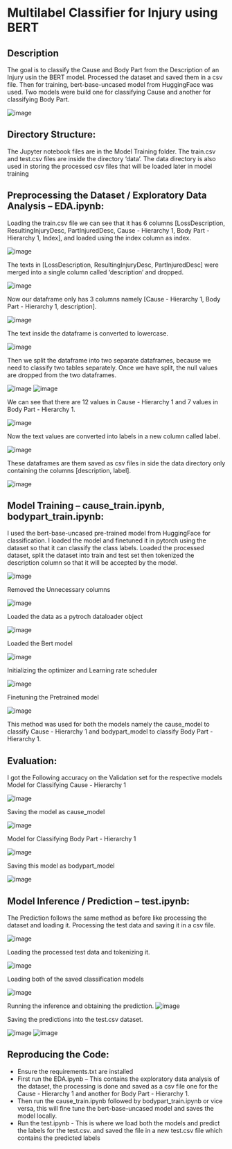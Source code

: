 # Multilabel Classifier for Injury using BERT
## Description 
The goal is to classify the Cause and Body Part from the Description of an Injury usin the BERT model.
Processed the dataset and saved them in a csv file. Then for training, bert-base-uncased model from HuggingFace was used.
Two models were build one for classifying Cause and another for classifying Body Part. 

![image](https://github.com/Gowtham58/Multilabel-Classifier-for-Injury/assets/75661938/26bf4923-12eb-4a62-8356-22eb2384587a)

## Directory Structure:
 
The Jupyter notebook files are in the Model Training folder. The train.csv and test.csv files are inside the directory ‘data’. The data directory is also used in storing the processed csv files that will be loaded later in model training

## Preprocessing the Dataset / Exploratory Data Analysis – EDA.ipynb:
Loading the train.csv file we can see that it has 6 columns [LossDescription, ResultingInjuryDesc, PartInjuredDesc, Cause - Hierarchy 1, Body Part - Hierarchy 1, Index], and loaded using the index column as index. 

![image](https://github.com/Gowtham58/Multilabel-Classifier-for-Injury/assets/75661938/340cf37a-b3c9-45cf-a157-1c2927b5a97b)


The texts in [LossDescription, ResultingInjuryDesc, PartInjuredDesc] were merged into a single column called ‘description’ and dropped.

![image](https://github.com/Gowtham58/Multilabel-Classifier-for-Injury/assets/75661938/343ad528-7027-459c-83bb-a6f3214afb26)

Now our dataframe only has 3 columns namely [Cause - Hierarchy 1, Body Part - Hierarchy 1, description].

![image](https://github.com/Gowtham58/Multilabel-Classifier-for-Injury/assets/75661938/87b8bfcc-caa6-48cf-96af-0c20d13708b2)


The text inside the dataframe is converted to lowercase.

![image](https://github.com/Gowtham58/Multilabel-Classifier-for-Injury/assets/75661938/baaf4c88-968d-483d-b75c-e38e7375c4ce)


Then we split the dataframe into two separate dataframes, because we need to classify two tables separately. 
Once we have split, the null values are dropped from the two dataframes.

![image](https://github.com/Gowtham58/Multilabel-Classifier-for-Injury/assets/75661938/03fa9d7f-c810-4935-825c-16fb7445266b)
![image](https://github.com/Gowtham58/Multilabel-Classifier-for-Injury/assets/75661938/714cff31-916e-4b8d-a972-cf8285e59900)

We can see that there are 12 values in Cause - Hierarchy 1 and 7 values in Body Part - Hierarchy 1.

![image](https://github.com/Gowtham58/Multilabel-Classifier-for-Injury/assets/75661938/59722eb6-26b3-4daa-8f12-6637c1aad49d)

Now the text values are converted into labels in a new column called label.

![image](https://github.com/Gowtham58/Multilabel-Classifier-for-Injury/assets/75661938/09a21981-f9d7-495d-b39a-a6ddeac78cdc)

These dataframes are them saved as csv files in side the data directory only containing the columns [description, label].

![image](https://github.com/Gowtham58/Multilabel-Classifier-for-Injury/assets/75661938/82f6c6d9-6f5c-4912-9c73-851d67a09c32)

## Model Training – cause_train.ipynb, bodypart_train.ipynb:
I used the bert-base-uncased pre-trained model from HuggingFace for classification. I loaded the model and finetuned it in pytorch using the dataset so that it can classify the class labels.
Loaded the processed dataset, split the dataset into train and test set then tokenized the description column so that it will be accepted by the model.

![image](https://github.com/Gowtham58/Multilabel-Classifier-for-Injury/assets/75661938/02c9bc0f-88e9-45d4-a3f4-0ac6ef15b25f)

Removed the Unnecessary columns

![image](https://github.com/Gowtham58/Multilabel-Classifier-for-Injury/assets/75661938/a0b9cc90-553d-4285-a36d-723c292751d3)

 
Loaded the data as a pytroch dataloader object

![image](https://github.com/Gowtham58/Multilabel-Classifier-for-Injury/assets/75661938/e0c83117-7247-4952-a7b9-668d096ac23a)


Loaded the Bert model

![image](https://github.com/Gowtham58/Multilabel-Classifier-for-Injury/assets/75661938/21f7a618-7185-45b7-bf64-aaeec9ec1a81)

 
Initializing the optimizer and Learning rate scheduler

![image](https://github.com/Gowtham58/Multilabel-Classifier-for-Injury/assets/75661938/4ab8a80c-2a37-4a06-8d92-c5cbc0abac33)

Finetuning the Pretrained model

![image](https://github.com/Gowtham58/Multilabel-Classifier-for-Injury/assets/75661938/76dd3415-40d5-4b27-a2aa-df64439a0421)

This method was used for both the models namely the cause_model to classify Cause - Hierarchy 1 and bodypart_model to classify Body Part - Hierarchy 1.

## Evaluation:
I got the Following accuracy on the Validation set for the respective models
Model for Classifying Cause - Hierarchy 1

![image](https://github.com/Gowtham58/Multilabel-Classifier-for-Injury/assets/75661938/05194444-fe54-4748-bc02-672a71f07127)

 
Saving the model as cause_model

![image](https://github.com/Gowtham58/Multilabel-Classifier-for-Injury/assets/75661938/03f47ed1-c642-4245-a546-8f578a884a77)

 
Model for Classifying Body Part - Hierarchy 1

![image](https://github.com/Gowtham58/Multilabel-Classifier-for-Injury/assets/75661938/aeda4669-9366-4551-b773-589e89ed1c22)

 
Saving this model as bodypart_model

![image](https://github.com/Gowtham58/Multilabel-Classifier-for-Injury/assets/75661938/403ebffd-4680-4046-8b81-4abc7fa85655)

 

## Model Inference / Prediction – test.ipynb:

The Prediction follows the same method as before like processing the dataset and loading it.
Processing the test data and saving it in a csv file.

![image](https://github.com/Gowtham58/Multilabel-Classifier-for-Injury/assets/75661938/93a0c522-39f7-48c1-9ba3-62aebc382f61)

 
Loading the processed test data and tokenizing it.

![image](https://github.com/Gowtham58/Multilabel-Classifier-for-Injury/assets/75661938/23b43d5c-017e-471e-8717-4cc23e15a80a)

 
Loading both of the saved classification models

![image](https://github.com/Gowtham58/Multilabel-Classifier-for-Injury/assets/75661938/debc2e60-4506-42ce-b994-87da7f4dff92)

Running the inference and obtaining the prediction.
![image](https://github.com/Gowtham58/Multilabel-Classifier-for-Injury/assets/75661938/71fe2ed1-311b-40cc-bdc0-adb213d7e72d)

 
Saving the predictions into the test.csv dataset.

![image](https://github.com/Gowtham58/Multilabel-Classifier-for-Injury/assets/75661938/d83515f4-05e6-4ecb-b0c3-d1e363d5802b)
![image](https://github.com/Gowtham58/Multilabel-Classifier-for-Injury/assets/75661938/e7dd00c2-4740-415f-8eb6-3b5eaee4e87a)

 
 
## Reproducing the Code:
- Ensure the requirements.txt are installed
- First run the EDA.ipynb – This contains the exploratory data analysis of the dataset, the processing is done and saved as a csv file one for the Cause - Hierarchy 1 and another for Body Part - Hierarchy 1.
- Then run the cause_train.ipynb followed by bodypart_train.ipynb or vice versa, this will fine tune the bert-base-uncased model and saves the model locally.
- Run the test.ipynb  - This is where we load both the models and predict the labels for the test.csv. and saved the file in a new test.csv file which contains the predicted labels

